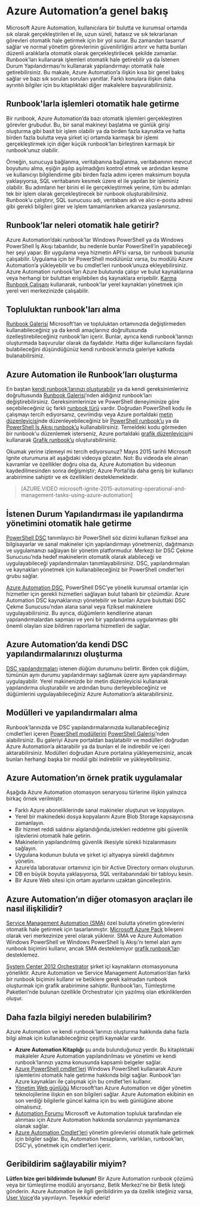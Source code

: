 <properties
    pageTitle="Azure Automation Nedir? | Microsoft Azure"
    description="Azure Automation’ın sağladığı değerleri öğrenin ve runbook’lar oluşturmaya, kullanmaya ve Azure Automation DSC kullanmaya başlayabilmeniz için sık sorulan soruların yanıtlarını alın."
    services="automation"
    documentationCenter=""
    authors="mgoedtel"
    manager="jwhit"
    editor=""
    keywords="what is automation, azure automation, azure automation examples"/>
<tags
    ms.service="automation"
    ms.workload="tbd"
    ms.tgt_pltfrm="na"
    ms.devlang="na"
    ms.topic="get-started-article" 
    ms.date="05/10/2016"
    ms.author="magoedte;bwren"/>

# Azure Automation’a genel bakış

Microsoft Azure Automation, kullanıcılara bir bulutta ve kurumsal ortamda sık olarak gerçekleştirilen el ile, uzun süreli, hatasız ve sık tekrarlanan görevleri otomatik hale getirmek için bir yol sunar. Bu zamandan tasarruf sağlar ve normal yönetim görevlerinin güvenilirliğini artırır ve hatta bunları düzenli aralıklarla otomatik olarak gerçekleştirilecek şekilde zamanlar. Runbook’ları kullanarak işlemleri otomatik hale getirebilir ya da İstenen Durum Yapılandırması’nı kullanarak yapılandırmayı otomatik hale getirebilirsiniz. Bu makale, Azure Automation’a ilişkin kısa bir genel bakış sağlar ve bazı sık sorulan soruları yanıtlar. Farklı konulara ilişkin daha ayrıntılı bilgiler için bu kitaplıktaki diğer makalelere başvurabilirsiniz.


## Runbook'larla işlemleri otomatik hale getirme

Bir runbook, Azure Automation’da bazı otomatik işlemleri gerçekleştiren görevler grubudur. Bu, bir sanal makineyi başlatma ve günlük girişi oluşturma gibi basit bir işlem olabilir ya da birden fazla kaynakta ve hatta birden fazla bulutta veya şirket içi ortamda karmaşık bir işlemi gerçekleştirmek için diğer küçük runbook’ları birleştiren karmaşık bir runbook’unuz olabilir.  

Örneğin, sunucuya bağlanma, veritabanına bağlanma, veritabanının mevcut boyutunu alma, eşiğin aşılıp aşılmadığını kontrol etmek ve ardından kesme ve kullanıcıyı bilgilendirme gibi birden fazla adımı içeren maksimum boyuta yaklaşıyorsa, SQL veritabanını kesmek üzere el ile yapılan bir işleminiz olabilir.  Bu adımların her birini el ile gerçekleştirmek yerine, tüm bu adımları tek bir işlem olarak gerçekleştirecek bir runbook oluşturabilirsiniz. Runbook’u çalıştırır, SQL sunucusu adı, veritabanı adı ve alıcı e-posta adresi gibi gerekli bilgileri girer ve işlem tamamlanırken arkanıza yaslanırsınız. 


## Runbook’lar neleri otomatik hale getirir?

Azure Automation’daki runbook’lar Windows PowerShell ya da Windows PowerShell İş Akışı tabanlıdır, bu nedenle bunlar PowerShell’in yapabileceği her şeyi yapar. Bir uygulama veya hizmetin API’si varsa, bir runbook bununla çalışabilir. Uygulama için bir PowerShell modülünüz varsa, bu modülü Azure Automation’a yükleyebilir ve bu cmdlet’leri runbook’unuza ekleyebilirsiniz. Azure Automation runbook’ları Azure bulutunda çalışır ve bulut kaynaklarına veya herhangi bir buluttan erişilebilen dış kaynaklara erişebilir. [Karma Runbook Çalışanı](automation-hybrid-runbook-worker.md) kullanarak, runbook'lar yerel kaynakları yönetmek için yerel veri merkezinizde çalışabilir. 


## Topluluktan runbook'ları alma

[Runbook Galerisi](automation-runbook-gallery.md#runbooks-in-runbook-gallery) Microsoft’tan ve topluluktan ortamınızda değiştirmeden kullanabileceğiniz ya da kendi amaçlarınız doğrultusunda özelleştirebileceğiniz runbook’ları içerir. Bunlar, ayrıca kendi runbook’larınızı oluşturmada başvurular olarak da faydalıdır. Hatta diğer kullanıcıların faydalı bulabileceğini düşündüğünüz kendi runbook’arınızla galeriye katkıda bulanabilirsiniz. 


## Azure Automation ile Runbook’ları oluşturma 

En baştan [kendi runbook'larınızı oluşturabilir](automation-creating-importing-runbook.md) ya da kendi gereksinimleriniz doğrultusunda [Runbook Galerisi](http://msdn.microsoft.com/library/azure/dn781422.aspx)’nden aldığınız runbook’ları değiştirebilirsiniz. Gereksinimlerinize ve PowerShell deneyiminize göre seçebileceğiniz üç farklı [runbook türü](automation-runbook-types.md) vardır. Doğrudan PowerShell kodu ile çalışmayı tercih ediyorsanız, çevrimdışı veya Azure portaldaki [metin düzenleyicisi](http://msdn.microsoft.com/library/azure/dn879137.aspx)nde düzenleyebileceğiniz bir [PowerShell runbook’u](automation-runbook-types.md#powershell-runbooks) ya da [PowerShell İş Akışı runbook’u](automation-runbook-types.md#powershell-workflow-runbooks) kullanabilirsiniz. Temeldeki kodu görmeden bir runbook'u düzenlemek isterseniz, Azure portaldaki [grafik düzenleyicisi](automation-graphical-authoring-intro.md)ni kullanarak [Grafik runbook’u](automation-runbook-types.md#graphical-runbooks) oluşturabilirsiniz. 

Okumak yerine izlemeyi mi tercih ediyorsunuz? Mayıs 2015 tarihli Microsoft Ignite oturumuna ait aşağıdaki videoya gözatın. Not: Bu videoda ele alınan kavramlar ve özellikler doğru olsa da, Azure Automation bu videonun kaydedilmesinden sonra değişmiştir; Azure Portal’da daha geniş bir kullanıcı arabirimine sahiptir ve ek özellikleri desteklemektedir.

> [AZURE.VIDEO microsoft-ignite-2015-automating-operational-and-management-tasks-using-azure-automation]


## İstenen Durum Yapılandırması ile yapılandırma yönetimini otomatik hale getirme 

[PowerShell DSC](https://technet.microsoft.com/library/dn249912.aspx) tanımlayıcı bir PowerShell söz dizimi kullanan fiziksel ana bilgisayarlar ve sanal makineler için yapılandırmayı yönetmenizi, dağıtmanızı ve uygulamanızı sağlayan bir yönetim platformudur. Merkezi bir DSC Çekme Sunucusu’nda hedef makinelerin otomatik olarak alabileceği ve uygulayabileceği yapılandırmaları tanımlayabilirsiniz. DSC, yapılandırmaları ve kaynakları yönetmek için kullanabileceğiniz bir PowerShell cmdlet'leri grubu sağlar.  

[Azure Automation DSC](automation-dsc-overview.md), PowerShell DSC’ye yönelik kurumsal ortamlar için hizmetler için gerekli hizmetleri sağlayan bulut tabanlı bir çözümdür.  Azure Automation DSC kaynaklarınızı yönetebilir ve bunları Azure buluttaki DSC Çekme Sunucusu’ndan alana sanal veya fiziksel makinelere uygulayabilirsiniz.  Bu ayrıca, düğümlerin kendilerine atanan yapılandırmalardan sapması ve yeni bir yapılandırma uygulanması gibi önemli olayları size bildiren raporlama hizmetleri de sağlar. 


## Azure Automation’da kendi DSC yapılandırmalarınızı oluşturma

[DSC yapılandırmaları](automation-dsc-overview.md#azure-automation-dsc-terms) istenen düğüm durumunu belirtir.  Birden çok düğüm, tümünün aynı durumu yapılandırmayı sağlamak üzere aynı yapılandırmayı uygulayabilir.  Yerel makinenizde bir metin düzenleyicisi kullanarak yapılandırma oluşturabilir ve ardından bunu derleyebileceğiniz ve düğümlerini uygulayabileceğiniz Azure Automation’a aktarabilirsiniz.


## Modülleri ve yapılandırmaları alma 

Runbook’larınızda ve DSC yapılandırmalarınızda kullanabileceğiniz cmdlet’leri içeren [PowerShell modüllerini](automation-runbook-gallery.md#modules-in-powershell-gallery) [PowerShell Galerisi](http://www.powershellgallery.com/)’nden alabilirsiniz. Bu galeriyi Azure portaldan başlatabilir ve modülleri doğrudan Azure Automation’a aktarabilir ya da bunları el ile indirebilir ve içeri aktarabilirsiniz. Modülleri doğrudan Azure portalına yükleyemezsiniz, ancak bunları herhangi başka bir modül gibi indirebilir ve yükleyebilirsiniz. 


## Azure Automation’ın örnek pratik uygulamalar 

Aşağıda Azure Automation otomasyon senaryosu türlerine ilişkin yalnızca birkaç örnek verilmiştir. 

* Farklı Azure aboneliklerinde sanal makineler oluşturun ve kopyalayın. 
* Yerel bir makinedeki dosya kopyalarını Azure Blob Storage kapsayıcısına zamanlayın. 
* Bir hizmet reddi saldırısı algılandığında,istekleri reddetme gibi güvenlik işlevlerini otomatik hale getirin. 
* Makinelerin yapılandırılmış güvenlik ilkesiyle sürekli hizalanmasını sağlayın.
* Uygulana kodunun buluta ve şirket içi altyapıya sürekli dağıtımını yönetin. 
* Azure’da laboratuvar ortamınız için bir Active Directory ormanı oluşturun. 
* DB en büyük boyuta yaklaşıyorsa, SQL veritabanındaki bir tabloyu kesin. 
* Bir Azure Web sitesi için ortam ayarlarını uzaktan güncelleştirin. 


## Azure Automation’ın diğer otomasyon araçları ile nasıl ilişkilidir?

[Service Management Automation (SMA)](http://technet.microsoft.com/library/dn469260.aspx) özel bulutta yönetim görevlerini otomatik hale getirmek için tasarlanmıştır. [Microsoft Azure Pack](https://www.microsoft.com/en-us/server-cloud/) bileşeni olarak veri merkezinize yerel olarak yüklenir. SMA ve Azure Automation Windows PowerShell ve Windows PowerShell İş Akışı’nı temel alan aynı runbook biçimini kullanır, ancak SMA desteklemiyor [grafik runbook'lar](automation-graphical-authoring-intro.md)ı desteklemez.  

[System Center 2012 Orchestrator](http://technet.microsoft.com/library/hh237242.aspx) şirket içi kaynakların otomasyonuna yöneliktir. Azure Automation ve Service Management Automation’dan farklı bir runbook biçimini kullanır ve betiklere gerek kalmadan runbook oluşturmak için grafik arabirimine sahiptir. Runbook'ları, Tümleştirme Paketleri’nde bulunan özellikle Orchestrator için yazılmış olan etkinliklerden oluşur. 


## Daha fazla bilgiyi nereden bulabilirim? 

Azure Automation ve kendi runbook'larınızı oluşturma hakkında daha fazla bilgi almak için kullanabileceğiniz çeşitli kaynaklar vardır. 

* **Azure Automation Kitaplığı** şu anda bulunduğunuz yerdir. Bu kitaplıktaki makaleler Azure Automation yapılandırılması ve yönetimi ve kendi runbook'larınızı yazma konusunda kapsamlı belgeler sağlar. 
* [Azure PowerShell cmdlet'leri](http://msdn.microsoft.com/library/jj156055.aspx) Windows PowerShell kullanarak Azure işlemlerini otomatik hale getirme hakkında bilgi sağlar. Runbook'ları Azure kaynakları ile çalışmak için bu cmdlet'leri kullanır. 
* [Yönetim Web günlüğü](https://azure.microsoft.com/blog/tag/azure-automation/) Microsoft’tan Azure Automation ve diğer yönetim teknolojilerine ilişkin en son bilgileri sağlar. Azure Automation ekibinin en son verdiği bilgilerle güncel kalma için bu web günlüğüne abone olmalısınız. 
* [Automation Forumu](http://go.microsoft.com/fwlink/p/?LinkId=390561) Microsoft ve Automation topluluk tarafından ele alınması için Azure Automation hakkında sorularınızı yayınlamanıza olanak sağlar. 
* [Azure Automation Cmdlet'leri](https://msdn.microsoft.com/library/mt244122.aspx) yönetim görevlerini otomatik hale getirmek için bilgiler sağlar. Bu, Automation hesaplarını, varlıkları, runbook’ları, DSC’yi, yönetmek için cmdlet’leri içerir.


## Geribildirim sağlayabilir miyim? 

**Lütfen bize geri bildirimde bulunun!** Bir Azure Automation runbook çözümü veya bir tümleştirme modülü arıyorsanız, Betik Merkezi'ne bir Betik İsteği gönderin. Azure Automation ile ilgili geribildirim ya da özellik isteğiniz varsa, [User Voice](http://feedback.windowsazure.com/forums/34192--general-feedback)’da yayınlayın. Teşekkür ederiz! 





<!---HONumber=Jun16_HO2-->


